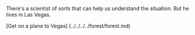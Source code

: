 There's a scientist of sorts that can help us understand the situation. But he lives in Las Vegas.

[Get on a plane to Vegas] (../../../../forest/forest.md)